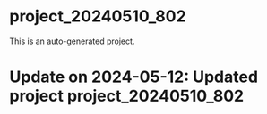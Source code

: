 # project_20240510_802

This is an auto-generated project.

# Update on 2024-05-12: Updated project project_20240510_802
